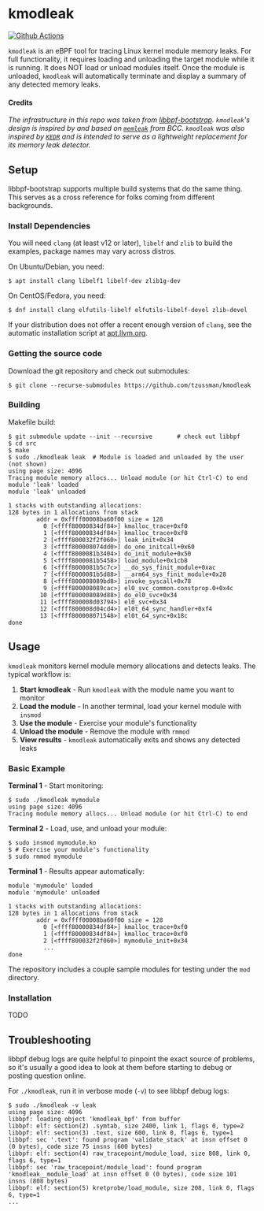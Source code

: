 # kmodleak

[![Github Actions](https://github.com/tzussman/kmodleak/actions/workflows/build.yml/badge.svg)](https://github.com/tzussman/kmodleak/actions/workflows/build.yml)

`kmodleak` is an eBPF tool for tracing Linux kernel module memory leaks.
For full functionality, it requires loading and unloading the target module
while it is running. It does NOT load or unload modules itself. Once the module
is unloaded, `kmodleak` will automatically terminate and display a summary of
any detected memory leaks.

#### Credits

*The infrastructure in this repo was taken from
[libbpf-bootstrap](https://github.com/libbpf/libbpf-bootstrap/).*
*`kmodleak`'s design is inspired by and based on
[`memleak`](https://github.com/iovisor/bcc/blob/master/libbpf-tools/memleak.c)
from BCC.*
*`kmodleak` was also inspired by [`KEDR`](https://github.com/euspectre/kedr) and
is intended to serve as a lightweight replacement for its memory leak detector.*

## Setup

libbpf-bootstrap supports multiple build systems that do the same thing.
This serves as a cross reference for folks coming from different backgrounds.

### Install Dependencies

You will need `clang` (at least v12 or later), `libelf` and `zlib` to build
the examples, package names may vary across distros.

On Ubuntu/Debian, you need:
```shell
$ apt install clang libelf1 libelf-dev zlib1g-dev
```

On CentOS/Fedora, you need:
```shell
$ dnf install clang elfutils-libelf elfutils-libelf-devel zlib-devel
```

If your distribution does not offer a recent enough version of `clang`, see
the automatic installation script at [apt.llvm.org](https://apt.llvm.org/).

### Getting the source code

Download the git repository and check out submodules:
```shell
$ git clone --recurse-submodules https://github.com/tzussman/kmodleak
```

### Building

Makefile build:

```console
$ git submodule update --init --recursive       # check out libbpf
$ cd src
$ make
$ sudo ./kmodleak leak  # Module is loaded and unloaded by the user (not shown)
using page size: 4096
Tracing module memory allocs... Unload module (or hit Ctrl-C) to end
module 'leak' loaded
module 'leak' unloaded

1 stacks with outstanding allocations:
128 bytes in 1 allocations from stack
        addr = 0xffff00008ba60f00 size = 128
          0 [<ffff80000834df84>] kmalloc_trace+0xf0
          1 [<ffff80000834df84>] kmalloc_trace+0xf0
          2 [<ffff800032f2f060>] leak_init+0x34
          3 [<ffff800008074dd0>] do_one_initcall+0x60
          4 [<ffff8000081b3404>] do_init_module+0x50
          5 [<ffff8000081b5458>] load_module+0x1cb8
          6 [<ffff8000081b5c7c>] __do_sys_finit_module+0xac
          7 [<ffff8000081b5d88>] __arm64_sys_finit_module+0x28
          8 [<ffff800008089bd8>] invoke_syscall+0x78
          9 [<ffff800008089cac>] el0_svc_common.constprop.0+0x4c
         10 [<ffff800008089d88>] do_el0_svc+0x34
         11 [<ffff800008d03794>] el0_svc+0x34
         12 [<ffff800008d04cd4>] el0t_64_sync_handler+0xf4
         13 [<ffff800008071548>] el0t_64_sync+0x18c
done
```

## Usage

`kmodleak` monitors kernel module memory allocations and detects leaks. The typical workflow is:

1. **Start kmodleak** - Run `kmodleak` with the module name you want to monitor
2. **Load the module** - In another terminal, load your kernel module with `insmod`
3. **Use the module** - Exercise your module's functionality  
4. **Unload the module** - Remove the module with `rmmod`
5. **View results** - `kmodleak` automatically exits and shows any detected leaks

### Basic Example

**Terminal 1** - Start monitoring:
```console
$ sudo ./kmodleak mymodule
using page size: 4096
Tracing module memory allocs... Unload module (or hit Ctrl-C) to end
```

**Terminal 2** - Load, use, and unload your module:
```console
$ sudo insmod mymodule.ko
$ # Exercise your module's functionality
$ sudo rmmod mymodule
```

**Terminal 1** - Results appear automatically:
```console
module 'mymodule' loaded
module 'mymodule' unloaded

1 stacks with outstanding allocations:
128 bytes in 1 allocations from stack
        addr = 0xffff00008ba60f00 size = 128
          0 [<ffff80000834df84>] kmalloc_trace+0xf0
          1 [<ffff80000834df84>] kmalloc_trace+0xf0
          2 [<ffff800032f2f060>] mymodule_init+0x34
          ...
done
```

The repository includes a couple sample modules for testing under the `mod`
directory.

### Installation

TODO

## Troubleshooting

libbpf debug logs are quite helpful to pinpoint the exact source of problems,
so it's usually a good idea to look at them before starting to debug or
posting question online.

For `./kmodleak`, run it in verbose mode (`-v`) to see libbpf debug logs:

```console
$ sudo ./kmodleak -v leak
using page size: 4096
libbpf: loading object 'kmodleak_bpf' from buffer
libbpf: elf: section(2) .symtab, size 2400, link 1, flags 0, type=2
libbpf: elf: section(3) .text, size 600, link 0, flags 6, type=1
libbpf: sec '.text': found program 'validate_stack' at insn offset 0 (0 bytes), code size 75 insns (600 bytes)
libbpf: elf: section(4) raw_tracepoint/module_load, size 808, link 0, flags 6, type=1
libbpf: sec 'raw_tracepoint/module_load': found program 'kmodleak__module_load' at insn offset 0 (0 bytes), code size 101 insns (808 bytes)
libbpf: elf: section(5) kretprobe/load_module, size 208, link 0, flags 6, type=1
...
```
